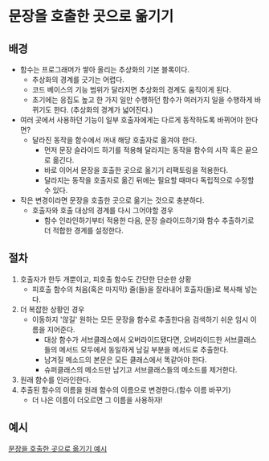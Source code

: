 # 문장을 호출한 곳으로 옮기기
## 배경
- 함수는 프로그래머가 쌓아 올리는 추상화의 기본 블록이다.
  - 추상화의 경계를 긋기는 어렵다.
  - 코드 베이스의 기능 범위가 달라지면 추상화의 경계도 움직이게 된다.
  - 초기에는 응집도 높고 한 가지 일만 수행하던 함수가 여러가지 일을 수행하게 바뀌기도 한다. (추상화의 경계가 넓어진다.)
- 여러 곳에서 사용하던 기능이 일부 호출자에게는 다르게 동작하도록 바뀌어야 한다면?
  - 달라진 동작을 함수에서 꺼내 해당 호출자로 옮겨야 한다.
    - 먼저 문장 슬라이드 하기를 적용해 달라지는 동작을 함수의 시작 혹은 끝으로 옮긴다.
    - 바로 이어서 문장을 호출한 곳으로 옮기기 리팩토링을 적용한다.
    - 달라지는 동작을 호출자로 옮긴 뒤에는 필요할 때마다 독립적으로 수정할 수 있다.
- 작은 변경이라면 문장을 호출한 곳으로 옮기는 것으로 충분하다.
  - 호출자와 호출 대상의 경계를 다시 그어야할 경우 
    - 함수 인라인하기부터 적용한 다음, 문장 슬라이드하기와 함수 추출하기로 더 적합한 경계를 설정한다.

## 절차
1. 호출자가 한두 개뿐이고, 피호출 함수도 간단한 단순한 상황
    - 피호출 함수의 처음(혹은 마지막) 줄(들)을 잘라내어 호출자(들)로 복사해 넣는다.
2. 더 복잡한 상황인 경우
    - 이동하지 '않길' 원하는 모든 문장을 함수로 추출한다음 검색하기 쉬운 임시 이름을 지어준다.
      - 대상 함수가 서브클래스에서 오버라이드됐다면, 오버라이드한 서브클래스들의 메서드 모두에서 동일하게 남길 부분을 메서드로 추출한다. 
      - 남겨질 메소드의 본문은 모든 클래스에서 똑같아야 한다.
      - 슈퍼클래스의 메소드만 남기고 서브클래스들의 메소드를 제거한다.
3. 원래 함수를 인라인한다.
4. 추출된 함수의 이름을 원래 함수의 이름으로 변경한다.(함수 이름 바꾸기)
    - 더 나은 이름이 더오르면 그 이름을 사용하자!

## 예시
[문장을 호출한 곳으로 옮기기 예시](../8-4/example.js)<br>
